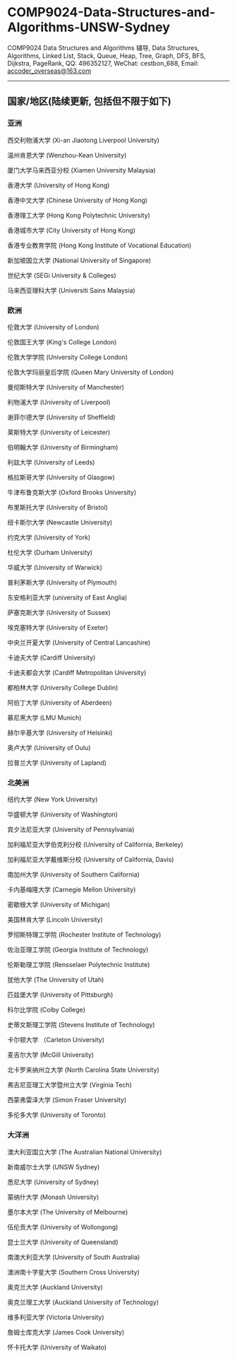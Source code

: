 # COMP9024-Data-Structures-and-Algorithms-UNSW-Sydney
COMP9024 Data Structures and Algorithms 辅导, Data Structures, Algorithms, Linked List, Stack, Queue, Heap, Tree, Graph, DFS, BFS, Dijkstra, PageRank, QQ: 496352127, WeChat: cestbon_688, Email: accoder_overseas@163.com

****

## 国家/地区(陆续更新, 包括但不限于如下)

### 亚洲

西交利物浦大学 (Xi-an Jiaotong Liverpool University)

温州肯恩大学 (Wenzhou-Kean University)

厦门大学马来西亚分校 (Xiamen University Malaysia)

香港大学 (University of Hong Kong)

香港中文大学 (Chinese University of Hong Kong)

香港理工大学 (Hong Kong Polytechnic University)

香港城市大学 (City University of Hong Kong)

香港专业教育学院 (Hong Kong Institute of Vocational Education)

新加坡国立大学 (National University of Singapore)

世纪大学 (SEGi University & Colleges)

马来西亚理科大学 (Universiti Sains Malaysia)

### 欧洲

伦敦大学 (University of London)

伦敦国王大学 (King's College London)

伦敦大学学院 (University College London)

伦敦大学玛丽皇后学院 (Queen Mary University of London)

曼彻斯特大学 (University of Manchester)

利物浦大学 (University of Liverpool)

谢菲尔德大学 (University of Sheffield)

莱斯特大学 (University of Leicester)

伯明翰大学 (University of Birmingham)

利兹大学 (University of Leeds)

格拉斯哥大学 (University of Glasgow)

牛津布鲁克斯大学 (Oxford Brooks University)

布里斯托大学 (University of Bristol)

纽卡斯尔大学 (Newcastle University)

约克大学 (University of York)

杜伦大学 (Durham University)

华威大学 (University of Warwick)

普利茅斯大学 (University of Plymouth)

东安格利亚大学 (university of East Anglia)

萨塞克斯大学 (University of Sussex)

埃克塞特大学 (University of Exeter)

中央兰开夏大学 (University of Central Lancashire)

卡迪夫大学 (Cardiff University)

卡迪夫都会大学 (Cardiff Metropolitan University)

都柏林大学 (University College Dublin)

阿伯丁大学 (University of Aberdeen)

慕尼黑大学 (LMU Munich)

赫尔辛基大学 (University of Helsinki)

奥卢大学 (University of Oulu)

拉普兰大学 (University of Lapland)

### 北美洲

纽约大学 (New York University)

华盛顿大学 (University of Washington)

宾夕法尼亚大学 (University of Pennsylvania)

加利福尼亚大学伯克利分校 (University of California, Berkeley)

加利福尼亚大学戴维斯分校 (University of California, Davis)

南加州大学 (University of Southern California)

卡内基梅隆大学 (Carnegie Mellon University)

密歇根大学 (University of Michigan)

美国林肯大学 (Lincoln University)

罗彻斯特理工学院 (Rochester Institute of Technology)

佐治亚理工学院 (Georgia Institute of Technology)

伦斯勒理工学院 (Rensselaer Polytechnic Institute)

犹他大学 (The University of Utah)

匹兹堡大学 (University of Pittsburgh)

科尔比学院 (Colby College)

史蒂文斯理工学院 (Stevens Institute of Technology)

卡尔顿大学 （Carleton University)

麦吉尔大学 (McGill University)

北卡罗来纳州立大学 (North Carolina State University)

弗吉尼亚理工大学暨州立大学 (Virginia Tech)

西蒙弗雷泽大学 (Simon Fraser University)

多伦多大学 (University of Toronto)

### 大洋洲

澳大利亚国立大学 (The Australian National University)

新南威尔士大学 (UNSW Sydney)

悉尼大学 (University of Sydney)

蒙纳什大学 (Monash University)

墨尔本大学 (The University of Melbourne)

伍伦贡大学 (University of Wollongong)

昆士兰大学 (University of Queensland)

南澳大利亚大学 (University of South Australia)

澳洲南十字星大学 (Southern Cross University)

奥克兰大学 (Auckland University)

奥克兰理工大学 (Auckland University of Technology)

维多利亚大学 (Victoria University)

詹姆士库克大学 (James Cook University)

怀卡托大学 (University of Waikato)
